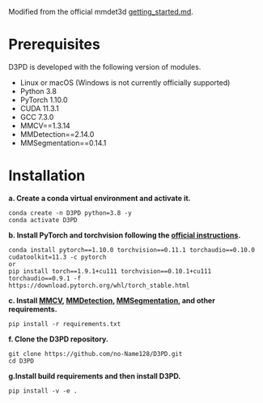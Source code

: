 Modified from the official mmdet3d [getting_started.md](https://github.com/open-mmlab/mmdetection3d/blob/master/docs/en/getting_started.md).

# Prerequisites
D3PD is developed with the following version of modules.
- Linux or macOS (Windows is not currently officially supported)
- Python 3.8
- PyTorch 1.10.0
- CUDA 11.3.1
- GCC 7.3.0
- MMCV==1.3.14
- MMDetection==2.14.0
- MMSegmentation==0.14.1


# Installation

**a. Create a conda virtual environment and activate it.**

```shell
conda create -n D3PD python=3.8 -y
conda activate D3PD
```

**b. Install PyTorch and torchvision following the [official instructions](https://pytorch.org/).**

```shell
conda install pytorch==1.10.0 torchvision==0.11.1 torchaudio==0.10.0 cudatoolkit=11.3 -c pytorch
or
pip install torch==1.9.1+cu111 torchvision==0.10.1+cu111 torchaudio==0.9.1 -f https://download.pytorch.org/whl/torch_stable.html
```

**c. Install [MMCV](https://mmcv.readthedocs.io/en/latest/), [MMDetection](https://github.com/open-mmlab/mmdetection), [MMSegmentation](https://github.com/open-mmlab/mmsegmentation), and other requirements.**

```shell
pip install -r requirements.txt
```

**f. Clone the D3PD repository.**

```shell
git clone https://github.com/no-Name128/D3PD.git
cd D3PD
```

**g.Install build requirements and then install D3PD.**

```shell
pip install -v -e .
```